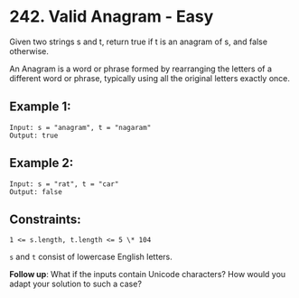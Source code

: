 # 242. Valid Anagram - Easy

Given two strings s and t, return true if t is an anagram of s, and false otherwise.

An Anagram is a word or phrase formed by rearranging the letters of a different word or phrase, typically using all the original letters exactly once.

## Example 1:

```
Input: s = "anagram", t = "nagaram"
Output: true
```

## Example 2:

```
Input: s = "rat", t = "car"
Output: false
```

## Constraints:

`1 <= s.length, t.length <= 5 \* 104`

`s` and `t` consist of lowercase English letters.

**Follow up**: What if the inputs contain Unicode characters? How would you adapt your solution to such a case?
